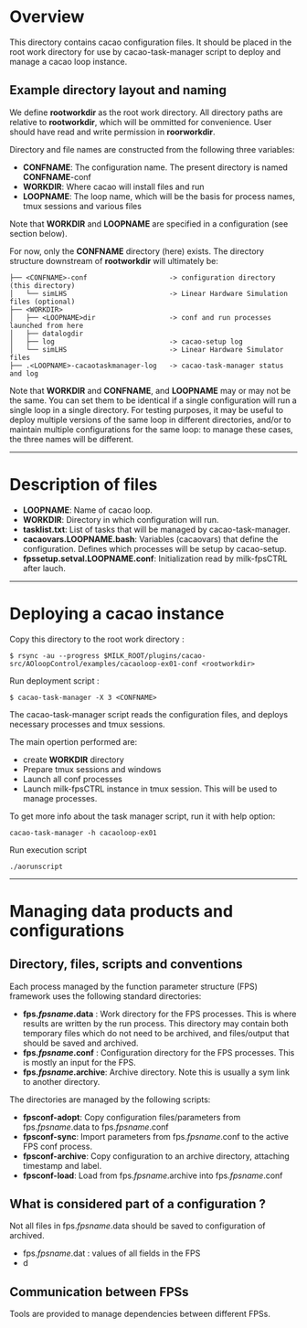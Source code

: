 # Overview

This directory contains cacao configuration files. It should be placed in the root work directory for use by cacao-task-manager script to deploy and manage a cacao loop instance.

## Example directory layout and naming

We define **rootworkdir** as the root work directory. All directory paths are relative to **rootworkdir**, which will be ommitted for convenience. User should have read and write permission in **roorworkdir**.

Directory and file names are constructed from the following three variables:

- **CONFNAME**: The configuration name. The present directory is named **CONFNAME**-conf
- **WORKDIR**: Where cacao will install files and run
- **LOOPNAME**: The loop name, which will be the basis for process names, tmux sessions and various files

Note that **WORKDIR** and **LOOPNAME** are specified in a configuration (see section below).

For now, only the **CONFNAME** directory (here) exists. The directory structure downstream of **rootworkdir** will ultimately be:

~~~
├── <CONFNAME>-conf                    -> configuration directory (this directory)
│   └── simLHS                         -> Linear Hardware Simulation files (optional)
├── <WORKDIR>
│   ├── <LOOPNAME>dir                  -> conf and run processes launched from here
│   ├── datalogdir
│   ├── log                            -> cacao-setup log
│   └── simLHS                         -> Linear Hardware Simulator files
├── .<LOOPNAME>-cacaotaskmanager-log   -> cacao-task-manager status and log

~~~

Note that **WORKDIR** and **CONFNAME**, and **LOOPNAME** may or may not be the same. You can set them to be identical if a single configuration will run a single loop in a single directory. For testing purposes, it may be useful to deploy multiple versions of the same loop in different directories, and/or to maintain multiple configurations for the same loop: to manage these cases, the three names will be different.


---

# Description of files

- **LOOPNAME**: Name of cacao loop.
- **WORKDIR**: Directory in which configuration will run.
- **tasklist.txt**: List of tasks that will be managed by cacao-task-manager.
- **cacaovars.LOOPNAME.bash**: Variables (cacaovars) that define the configuration. Defines which processes will be setup by cacao-setup.
- **fpssetup.setval.LOOPNAME.conf**: Initialization read by milk-fpsCTRL after lauch.

---

# Deploying a cacao instance


Copy this directory to the root work directory :

    $ rsync -au --progress $MILK_ROOT/plugins/cacao-src/AOloopControl/examples/cacaoloop-ex01-conf <rootworkdir>

Run deployment script :

    $ cacao-task-manager -X 3 <CONFNAME>

The cacao-task-manager script reads the configuration files, and deploys necessary processes and tmux sessions.

The main opertion performed are:

- create **WORKDIR** directory
- Prepare tmux sessions and windows
- Launch all conf processes
- Launch milk-fpsCTRL instance in tmux session. This will be used to manage processes.

To get more info about the task manager script, run it with help option:

    cacao-task-manager -h cacaoloop-ex01

Run execution script

    ./aorunscript


---

# Managing data products and configurations


## Directory, files, scripts and conventions

Each process managed by the function parameter structure (FPS) framework uses the following standard directories:

- **fps._fpsname_.data** : Work directory for the FPS processes. This is where results are written by the run process. This directory may contain both temporary files which do not need to be archived, and files/output that should be saved and archived.
- **fps._fpsname_.conf** : Configuration directory for the FPS processes. This is mostly an input for the FPS.
- **fps._fpsname_.archive**: Archive directory. Note this is usually a sym link to another directory.

The directories are managed by the following scripts:

- **fpsconf-adopt**: Copy configuration files/parameters from fps._fpsname_.data to fps._fpsname_.conf
- **fpsconf-sync**: Import parameters from fps._fpsname_.conf to the active FPS conf process.
- **fpsconf-archive**: Copy configuration to an archive directory, attaching timestamp and label.
- **fpsconf-load**: Load from fps._fpsname_.archive into fps._fpsname_.conf


## What is considered part of a configuration ?

Not all files in fps._fpsname_.data should be saved to configuration of archived.

- fps._fpsname_.dat : values of all fields in the FPS
- d


## Communication between FPSs

Tools are provided to manage dependencies between different FPSs.

